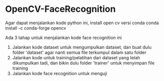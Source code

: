# OpenCV-FaceRecognition

Agar dapat menjalankan kode python ini, install open cv versi conda
conda install -c conda-forge opencv

Ada 3 tahap untuk menjalankan kode face recognition ini
1. Jalankan kode dataset untuk mengumpulkan dataset, dan buat dulu folder 'dataset' agar nanti semua file terkumpul dalam satu folder
2. Jalankan kode untuk training/pelatihan dari dataset yang telah dikumpulkan tadi, dan bikin dulu folder 'trainer' untuk menyimpan file training
3. Jalankan kode face recognition untuk menguji 
